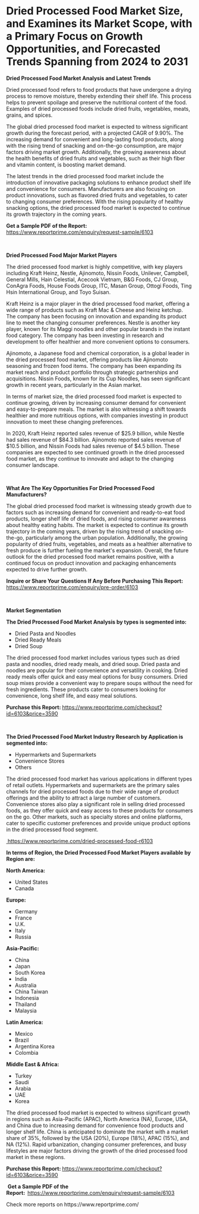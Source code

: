 <p><h1>Dried Processed Food Market Size, and Examines its Market Scope, with a Primary Focus on Growth Opportunities, and Forecasted Trends Spanning from 2024 to 2031</h1></p><p><strong>Dried Processed Food Market Analysis and Latest Trends</strong></p>
<p><p>Dried processed food refers to food products that have undergone a drying process to remove moisture, thereby extending their shelf life. This process helps to prevent spoilage and preserve the nutritional content of the food. Examples of dried processed foods include dried fruits, vegetables, meats, grains, and spices.</p><p>The global dried processed food market is expected to witness significant growth during the forecast period, with a projected CAGR of 9.90%. The increasing demand for convenient and long-lasting food products, along with the rising trend of snacking and on-the-go consumption, are major factors driving market growth. Additionally, the growing awareness about the health benefits of dried fruits and vegetables, such as their high fiber and vitamin content, is boosting market demand.</p><p>The latest trends in the dried processed food market include the introduction of innovative packaging solutions to enhance product shelf life and convenience for consumers. Manufacturers are also focusing on product innovations, such as flavored dried fruits and vegetables, to cater to changing consumer preferences. With the rising popularity of healthy snacking options, the dried processed food market is expected to continue its growth trajectory in the coming years.</p></p>
<p><strong>Get a Sample PDF of the Report:&nbsp;</strong> <a href="https://www.reportprime.com/enquiry/request-sample/6103">https://www.reportprime.com/enquiry/request-sample/6103</a></p>
<p>&nbsp;</p>
<p><strong>Dried Processed Food Major Market Players</strong></p>
<p><p>The dried processed food market is highly competitive, with key players including Kraft Heinz, Nestle, Ajinomoto, Nissin Foods, Unilever, Campbell, General Mills, Hain Celestial, Acecook Vietnam, B&G Foods, CJ Group, ConAgra Foods, House Foods Group, ITC, Masan Group, Ottogi Foods, Ting Hsin International Group, and Toyo Suisan.</p><p>Kraft Heinz is a major player in the dried processed food market, offering a wide range of products such as Kraft Mac & Cheese and Heinz ketchup. The company has been focusing on innovation and expanding its product line to meet the changing consumer preferences. Nestle is another key player, known for its Maggi noodles and other popular brands in the instant food category. The company has been investing in research and development to offer healthier and more convenient options to consumers.</p><p>Ajinomoto, a Japanese food and chemical corporation, is a global leader in the dried processed food market, offering products like Ajinomoto seasoning and frozen food items. The company has been expanding its market reach and product portfolio through strategic partnerships and acquisitions. Nissin Foods, known for its Cup Noodles, has seen significant growth in recent years, particularly in the Asian market.</p><p>In terms of market size, the dried processed food market is expected to continue growing, driven by increasing consumer demand for convenient and easy-to-prepare meals. The market is also witnessing a shift towards healthier and more nutritious options, with companies investing in product innovation to meet these changing preferences.</p><p>In 2020, Kraft Heinz reported sales revenue of $25.9 billion, while Nestle had sales revenue of $84.3 billion. Ajinomoto reported sales revenue of $10.5 billion, and Nissin Foods had sales revenue of $4.5 billion. These companies are expected to see continued growth in the dried processed food market, as they continue to innovate and adapt to the changing consumer landscape.</p></p>
<p>&nbsp;</p>
<p><strong>What Are The Key Opportunities For Dried Processed Food Manufacturers?</strong></p>
<p><p>The global dried processed food market is witnessing steady growth due to factors such as increasing demand for convenient and ready-to-eat food products, longer shelf life of dried foods, and rising consumer awareness about healthy eating habits. The market is expected to continue its growth trajectory in the coming years, driven by the rising trend of snacking on-the-go, particularly among the urban population. Additionally, the growing popularity of dried fruits, vegetables, and meats as a healthier alternative to fresh produce is further fueling the market's expansion. Overall, the future outlook for the dried processed food market remains positive, with a continued focus on product innovation and packaging enhancements expected to drive further growth.</p></p>
<p><strong>Inquire or Share Your Questions If Any Before Purchasing This Report:</strong> <a href="https://www.reportprime.com/enquiry/pre-order/6103">https://www.reportprime.com/enquiry/pre-order/6103</a></p>
<p>&nbsp;</p>
<p><strong>Market Segmentation</strong></p>
<p><strong>The Dried Processed Food Market Analysis by types is segmented into:</strong></p>
<p><ul><li>Dried Pasta and Noodles</li><li>Dried Ready Meals</li><li>Dried Soup</li></ul></p>
<p><p>The dried processed food market includes various types such as dried pasta and noodles, dried ready meals, and dried soup. Dried pasta and noodles are popular for their convenience and versatility in cooking. Dried ready meals offer quick and easy meal options for busy consumers. Dried soup mixes provide a convenient way to prepare soups without the need for fresh ingredients. These products cater to consumers looking for convenience, long shelf life, and easy meal solutions.</p></p>
<p><strong>Purchase this Report:&nbsp;</strong><a href="https://www.reportprime.com/checkout?id=6103&price=3590">https://www.reportprime.com/checkout?id=6103&price=3590</a></p>
<p>&nbsp;</p>
<p><strong>The Dried Processed Food Market Industry Research by Application is segmented into:</strong></p>
<p><ul><li>Hypermarkets and Supermarkets</li><li>Convenience Stores</li><li>Others</li></ul></p>
<p><p>The dried processed food market has various applications in different types of retail outlets. Hypermarkets and supermarkets are the primary sales channels for dried processed foods due to their wide range of product offerings and the ability to attract a large number of customers. Convenience stores also play a significant role in selling dried processed foods, as they offer quick and easy access to these products for consumers on the go. Other markets, such as specialty stores and online platforms, cater to specific customer preferences and provide unique product options in the dried processed food segment.</p></p>
<p><a href="https://www.reportprime.com/dried-processed-food-r6103">&nbsp;https://www.reportprime.com/dried-processed-food-r6103</a></p>
<p><strong>In terms of Region, the Dried Processed Food Market Players available by Region are:</strong></p>
<p>
    <p> <strong> North America: </strong>
        <ul>
            <li>United States</li>
            <li>Canada</li>
        </ul>
        </p> 
    <p> <strong> Europe: </strong>
        <ul>
            <li>Germany</li>
            <li>France</li>
            <li>U.K.</li>
            <li>Italy</li>
            <li>Russia</li>
        </ul>
        </p> 
    <p> <strong> Asia-Pacific: </strong>
        <ul>
            <li>China</li>
            <li>Japan</li>
            <li>South Korea</li>
            <li>India</li>
            <li>Australia</li>
            <li>China Taiwan</li>
            <li>Indonesia</li>
            <li>Thailand</li>
            <li>Malaysia</li>
        </ul>
        </p> 
    <p> <strong> Latin America: </strong>
        <ul>
            <li>Mexico</li>
            <li>Brazil</li>
            <li>Argentina Korea</li>
            <li>Colombia</li>
        </ul>
        </p> 
    <p> <strong> Middle East & Africa: </strong>
        <ul>
            <li>Turkey</li>
            <li>Saudi</li>
            <li>Arabia</li>
            <li>UAE</li>
            <li>Korea</li>
        </ul>
    </p>
    </p>
<p><p>The dried processed food market is expected to witness significant growth in regions such as Asia-Pacific (APAC), North America (NA), Europe, USA, and China due to increasing demand for convenience food products and longer shelf life. China is anticipated to dominate the market with a market share of 35%, followed by the USA (20%), Europe (18%), APAC (15%), and NA (12%). Rapid urbanization, changing consumer preferences, and busy lifestyles are major factors driving the growth of the dried processed food market in these regions.</p></p>
<p><strong>Purchase this Report: </strong><a href="https://www.reportprime.com/checkout?id=6103&price=3590">https://www.reportprime.com/checkout?id=6103&price=3590</a></p>
<p>&nbsp;<strong>Get a Sample PDF of the Report:&nbsp;&nbsp;</strong><a href="https://www.reportprime.com/enquiry/request-sample/6103">https://www.reportprime.com/enquiry/request-sample/6103</a></p>
<p><strong></strong></p>
<p>Check more reports on https://www.reportprime.com/</p>